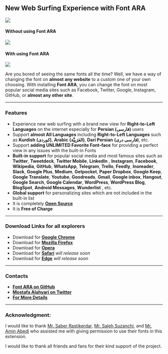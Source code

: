 ## New Web Surfing Experience with Font ARA


![](https://pbs.twimg.com/media/Di39Tb1XgAAkIaj.jpg:large)  


#### Without using Font ARA

![](https://files.virgool.io/upload/users/1715/posts/dvzsripy2669/igx3uoabyjeo.jpeg)  

#### With using Font ARA

![](https://files.virgool.io/upload/users/1715/posts/dvzsripy2669/gjuxprbyr3ts.jpeg)

Are you bored of seeing the same fonts all the time? Well, we have a way of changing the font on **almost any website** to a custom one of your own choosing. With installing **Font ARA**, you can change the font on most popular social media sites such as Facebook, Twitter, Google, Instagram, GitHub, or **almost any other site**.

------

### Features

- Experience new web surfing with a brand new view for **Right-to-Left Languages** on the internet especially for **Persian (فارسی)** users
- Support **almost All Languages** including **Right-to-Left Languages** such as **Kurdish** **(کوردی)**, **Arabic** **(العَرَبِيَّة‎)**, **Dari Persian** **(فارسی دری)**, etc.
- Support **adding UNLIMITED Favorite Font-face** for providing a perfect view in any issues with the built-in Fonts
- **Built-in support** for popular social media and most famous sites such as **Twitter**, **Tweetdeck**, **Twitter Mobile**, **LinkedIn** , **Instagram**, **Facebook**, **Wikipedia**, **GitHub**, **WhatsApp**, **Telegram**, **Trello**, **Feedly**, **Inoreader**, **Slack**, **Google Plus**, **Medium**, **Getpocket**, **Paper Dropbox**, **Google Keep**, **Google Translate**, **Youtube**, **Goodreads**, **Gmail**, **Google inbox**, **Hangout**, **Google Search**, **Google Calendar**, **WordPress**, **WordPress Blog**, **BlogSpot**, **Android Messages**, **Wunderlist** , etc.
- **Global support** for personalizing sites which are not included in the built-in list
- It is completely [**Open Source**](https://github.com/mimalef70/fontara)
- It is **Free of Charge**

---------------
### Download Links for all explorers

* Download for [**Google Chrome**](https://chrome.google.com/webstore/detail/dcjdhicepiklefpimapdkbaeoocniemc/)
* Download for [**Mozilla Firefox**](https://addons.mozilla.org/en-US/firefox/addon/fontara-font-changer/)
* Download for [**Opera**](https://addons.opera.com/en/extensions/details/fontara-font-changer/)
* Download for [**Safari**](https://) _will release soon_
* Download for [**Edge**](https://) _will release soon_
---------------
### Contacts
- **[Font ARA on GitHub](https://github.com/mimalef70/fontara)**
- **[Mostafa Alahyari on Twitter](https://twitter.com/mimalef70)**
- [**For More Details**](https://virgool.io/@mimalef70/fontara-font-changer-dvzsripy2669)

------

### Acknowledgment:

I would like to thank [Mr. Saber Rastikerdar](https://rastikerdar.github.io/), [Mr. Saleh Suzanchi](https://github.com/zoghal), and [Mr. Amin Abedi](https://www.opentypeshop.com/) who assisted me with giving permission to use their fonts in this extension.

I would like to thank all friends and fans for their kind support of the project.
